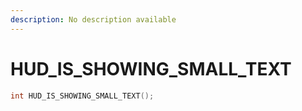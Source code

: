 ```yaml
---
description: No description available 
---
```


# HUD_IS_SHOWING_SMALL_TEXT

```cpp
int HUD_IS_SHOWING_SMALL_TEXT();
```